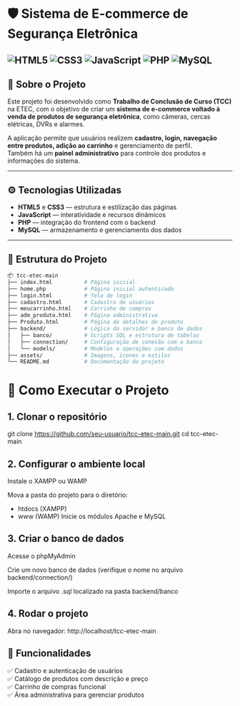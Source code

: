 # 🛡️ Sistema de E-commerce de Segurança Eletrônica  

![HTML5](https://img.shields.io/badge/HTML5-E34F26?style=for-the-badge&logo=html5&logoColor=white)
![CSS3](https://img.shields.io/badge/CSS3-1572B6?style=for-the-badge&logo=css3&logoColor=white)
![JavaScript](https://img.shields.io/badge/JavaScript-F7DF1E?style=for-the-badge&logo=javascript&logoColor=black)
![PHP](https://img.shields.io/badge/PHP-777BB4?style=for-the-badge&logo=php&logoColor=white)
![MySQL](https://img.shields.io/badge/MySQL-4479A1?style=for-the-badge&logo=mysql&logoColor=white)
---

## 📘 Sobre o Projeto  
Este projeto foi desenvolvido como **Trabalho de Conclusão de Curso (TCC)** na ETEC, com o objetivo de criar um **sistema de e-commerce voltado à venda de produtos de segurança eletrônica**, como câmeras, cercas elétricas, DVRs e alarmes.  

A aplicação permite que usuários realizem **cadastro, login, navegação entre produtos, adição ao carrinho** e gerenciamento de perfil.  
Também há um **painel administrativo** para controle dos produtos e informações do sistema.  

---

## ⚙️ Tecnologias Utilizadas  

- **HTML5** e **CSS3** — estrutura e estilização das páginas  
- **JavaScript** — interatividade e recursos dinâmicos  
- **PHP** — integração do frontend com o backend  
- **MySQL** — armazenamento e gerenciamento dos dados  

---

## 🧱 Estrutura do Projeto  

```bash
📦 tcc-etec-main
├── index.html          # Página inicial
├── home.php            # Página inicial autenticada
├── login.html          # Tela de login
├── cadastro.html       # Cadastro de usuários
├── meucarrinho.html    # Carrinho de compras
├── adm_produto.html    # Página administrativa
├── Produto.html        # Página de detalhes do produto
├── backend/            # Lógica do servidor e banco de dados
│   ├── banco/          # Scripts SQL e estrutura de tabelas
│   ├── connection/     # Configuração de conexão com o banco
│   └── models/         # Modelos e operações com dados
├── assets/             # Imagens, ícones e estilos
└── README.md           # Documentação do projeto
````
 
# 🚀 Como Executar o Projeto  

## 1. Clonar o repositório
git clone https://github.com/seu-usuario/tcc-etec-main.git
cd tcc-etec-main

## 2. Configurar o ambiente local
Instale o XAMPP ou WAMP

Mova a pasta do projeto para o diretório:
   - htdocs (XAMPP)
   - www (WAMP)
Inicie os módulos Apache e MySQL

## 3. Criar o banco de dados
Acesse o phpMyAdmin

Crie um novo banco de dados (verifique o nome no arquivo backend/connection/)

Importe o arquivo .sql localizado na pasta backend/banco

## 4. Rodar o projeto
Abra no navegador:
http://localhost/tcc-etec-main

## 👤 Funcionalidades
✅ Cadastro e autenticação de usuários  
✅ Catálogo de produtos com descrição e preço  
✅ Carrinho de compras funcional  
✅ Área administrativa para gerenciar produtos  
